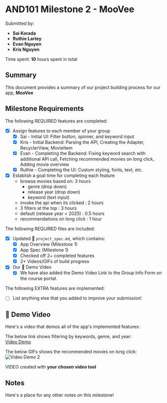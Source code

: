 # AND101 Milestone 2 - **MooVee**

Submitted by:
- **Sai Korada**
- **Ruthie Lartey**
- **Evan Nguyen**
- **Kris Nguyen**

Time spent: **10** hours spent in total

## Summary

This document provides a summary of our project building process for our app, **MooVee**

## Milestone Requirements

<!-- Please be sure to change the [ ] to [x] for any features you completed.  If a feature is not checked [x], you might miss the points for that item! -->

The following REQUIRED features are completed:

- [x] Assign features to each member of your group
  - [x] Sai - Initial UI: Filter button, spinner, and keyword input
  - [x] Kris - Initial Backend: Parsing the API, Creating the Adapter, RecyclerView, MovieItem
  - [x] Evan - Completing the Backend: Fixing keyword search with additional API call, Fetching recommended movies on long click, Adding movie overview
  - [x] Ruthie - Completing the UI: Custom styling, fonts, text, etc.
- [x] Establish a goal time for completing each feature
  - browse movies based on: 3 hours
    - genre (drop down)
    - release year (drop down)
    - keyword (text input)
  - invoke the api when its clicked : 2 hours
  - 3 filters at the top : 3 hours
  - default (release year = 2025) : 0.5 hours
  - recommendations on long click : 1 hour

The following REQUIRED files are included:

- [x] Updated 📄 `project_spec.md`, which contains:
  - [X] App Overview (Milestone 1)
  - [X] App Spec (Milestone 1)
  - [x] Checked off 2+ completed features
  - [x] 2+ Videos/GIFs of build progress

- [x] Our 🎥 Demo Video
  - [x] We have also added the Demo Video Link to the Group Info Form on the course portal.

The following EXTRA features are implemented:

- [ ] List anything else that you added to improve your submission!

## 🎥 Demo Video

Here's a video that demos all of the app's implemented features:

The below link shows filtering by keywords, genre, and year:  
<a href="https://imgur.com/a/atUi9S1" target="_blank">Video Demo</a>

The below GIFs shows the recommended movies on long click:  
<img src="Process3.gif" alt="Video Demo 2">


VIDEO created with **your chosen video tool**

## Notes

Here's a place for any other notes on this milestone!
